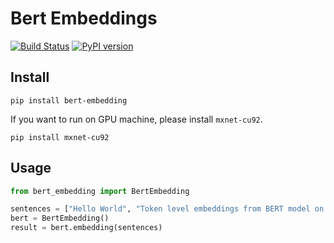 # Bert Embeddings

[![Build Status](https://travis-ci.org/imgarylai/bert_embedding.svg?branch=master)](https://travis-ci.org/imgarylai/bert_embedding) [![PyPI version](https://badge.fury.io/py/bert-embedding.svg)](https://badge.fury.io/py/bert-embedding)

## Install

```
pip install bert-embedding
```
If you want to run on GPU machine, please install `mxnet-cu92`.

```
pip install mxnet-cu92
```

## Usage

```python
from bert_embedding import BertEmbedding

sentences = ["Hello World", "Token level embeddings from BERT model on mxnet and gluonnlp"]
bert = BertEmbedding()
result = bert.embedding(sentences)
```